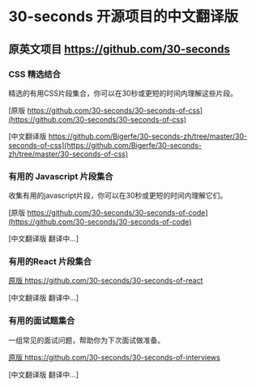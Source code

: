 # 30-seconds  开源项目的中文翻译版


## 原英文项目  https://github.com/30-seconds 

### CSS 精选结合

精选的有用CSS片段集合，你可以在30秒或更短的时间内理解这些片段。

[原版 https://github.com/30-seconds/30-seconds-of-css](https://github.com/30-seconds/30-seconds-of-css)

[中文翻译版  https://github.com/Bigerfe/30-seconds-zh/tree/master/30-seconds-of-css](https://github.com/Bigerfe/30-seconds-zh/tree/master/30-seconds-of-css) 

### 有用的 Javascript 片段集合

收集有用的javascript片段，你可以在30秒或更短的时间内理解它们。

[原版 https://github.com/30-seconds/30-seconds-of-code](https://github.com/30-seconds/30-seconds-of-code)

[中文翻译版  翻译中...]

### 有用的React 片段集合


[原版 https://github.com/30-seconds/30-seconds-of-react
](https://github.com/30-seconds/30-seconds-of-react
)

[中文翻译版  翻译中...]


### 有用的面试题集合

一组常见的面试问题，帮助你为下次面试做准备。

[原版 https://github.com/30-seconds/30-seconds-of-interviews
](https://github.com/30-seconds/30-seconds-of-interviews
)

[中文翻译版  翻译中...]